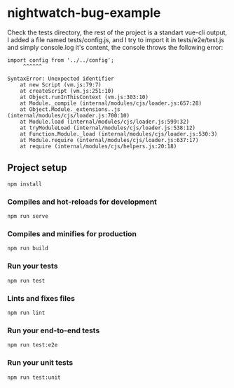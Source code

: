 # nightwatch-bug-example


Check the tests directory, the rest of the project is a standart vue-cli output, I added a file named tests/config.js,
and I try to import it in tests/e2e/test.js and simply console.log it's content, the console throws the following error:
  
  ```
  import config from '../../config';
       ^^^^^^

  SyntaxError: Unexpected identifier
      at new Script (vm.js:79:7)
      at createScript (vm.js:251:10)
      at Object.runInThisContext (vm.js:303:10)
      at Module._compile (internal/modules/cjs/loader.js:657:28)
      at Object.Module._extensions..js (internal/modules/cjs/loader.js:700:10)
      at Module.load (internal/modules/cjs/loader.js:599:32)
      at tryModuleLoad (internal/modules/cjs/loader.js:538:12)
      at Function.Module._load (internal/modules/cjs/loader.js:530:3)
      at Module.require (internal/modules/cjs/loader.js:637:17)
      at require (internal/modules/cjs/helpers.js:20:18)
  ```


## Project setup
```
npm install
```

### Compiles and hot-reloads for development
```
npm run serve
```

### Compiles and minifies for production
```
npm run build
```

### Run your tests
```
npm run test
```

### Lints and fixes files
```
npm run lint
```

### Run your end-to-end tests
```
npm run test:e2e
```

### Run your unit tests
```
npm run test:unit
```

